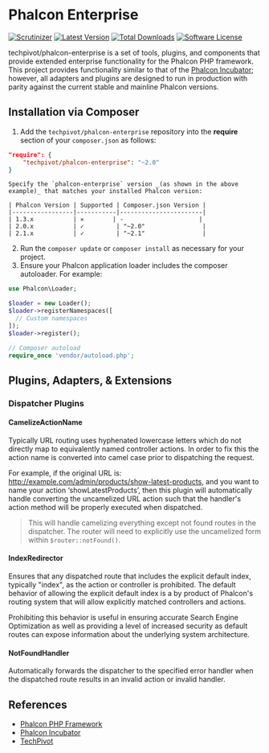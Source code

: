 # Phalcon Enterprise

[![Scrutinizer](https://img.shields.io/scrutinizer/g/techpivot/phalcon-enterprise.svg?maxAge=2592000&label=Scrutinizer&style=flat-square)](https://scrutinizer-ci.com/g/techpivot/phalcon-enterprise)
[![Latest Version](https://img.shields.io/packagist/v/techpivot/phalcon-enterprise.svg?style=flat-square)](https://packagist.org/packages/techpivot/phalcon-enterprise)
[![Total Downloads](https://img.shields.io/packagist/dt/techpivot/phalcon-enterprise.svg?style=flat-square)](https://packagist.org/packages/techpivot/phalcon-enterprise)
[![Software License](https://img.shields.io/badge/license-MIT-blue.svg?style=flat-square)](https://raw.githubusercontent.com/techpivot/phalcon-enterprise/master/LICENSE)

techpivot/phalcon-enterprise is a set of tools, plugins, and components that provide extended enterprise 
functionality for the Phalcon PHP framework. This project provides functionality similar to that of the 
[Phalcon Incubator](https://github.com/phalcon/incubator); however, all adapters and plugins are designed to run
in production with parity against the current stable and mainline Phalcon versions.


## Installation via Composer

1. Add the `techpivot/phalcon-enterprise` repository into the **require** section of your `composer.json` as follows:

  ```json
  "require": {
      "techpivot/phalcon-enterprise": "~2.0"
  }
```
    Specify the `phalcon-enterprise` version _(as shown in the above example)_ that matches your installed Phalcon version:

    | Phalcon Version | Supported | Composer.json Version |
    |-----------------|-----------|-----------------------|
    | 1.3.x           | ✕        | -                     |
    | 2.0.x           | ✓         | "~2.0"                |
    | 2.1.x           | ✓         | "~2.1"                |

2. Run the `composer update` or `composer install` as necessary for your project.
3. Ensure your Phalcon application loader includes the composer autoloader. For example:
  ```php
use Phalcon\Loader;

$loader = new Loader();
$loader->registerNamespaces([
    // Custom namespaces
]);
$loader->register();

// Composer autoload
require_once 'vendor/autoload.php';
```


## Plugins, Adapters, & Extensions

### Dispatcher Plugins

#### CamelizeActionName

Typically URL routing uses hyphenated lowercase letters which do not directly map to equivalently
named controller actions. In order to fix this the action name is converted into camel case prior to
dispatching the request.

For example, if the original URL is: http://example.com/admin/products/show-latest-products,
and you want to name your action ‘showLatestProducts’, then this plugin will automatically handle
converting the uncamelized URL action such that the handler's action method will be properly
executed when dispatched.

> This will handle camelizing everything except not found routes in the dispatcher. The router 
will need to explicitly use the uncamelized form within `$router::notFound()`.
 
#### IndexRedirector
Ensures that any dispatched route that includes the explicit default index, typically "index", as the
action or controller is prohibited. The default behavior of allowing the explicit default index is
a by product of Phalcon's routing system that will allow explicitly matched controllers and actions.

Prohibiting this behavior is useful in ensuring accurate Search Engine Optimization as well as
providing a level of increased security as default routes can expose information about the underlying
system architecture.
 
#### NotFoundHandler
Automatically forwards the dispatcher to the specified error handler when the dispatched route
results in an invalid action or invalid handler.

## References

* [Phalcon PHP Framework](https://phalconphp.com)
* [Phalcon Incubator](https://github.com/phalcon/incubator)
* [TechPivot](https://www.techpivot.net)
